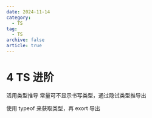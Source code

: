```yaml
---
date: 2024-11-14
category:
  - TS
tag:
  - TS
archive: false
article: true
---
```


# 4 TS 进阶

活用类型推导
常量可不显示书写类型，通过隐试类型推导出

使用 typeof 来获取类型，再 exort 导出
